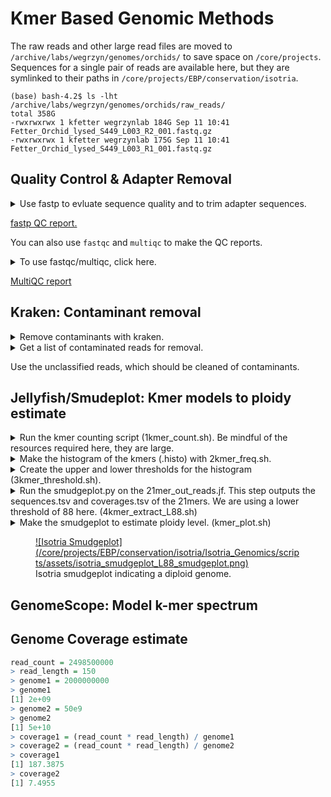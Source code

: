 # Kmer Based Genomic Methods

The raw reads and other large read files are moved to `/archive/labs/wegrzyn/genomes/orchids/` to save space on `/core/projects`. Sequences for a single pair of reads are available here, but they are symlinked to their paths in `/core/projects/EBP/conservation/isotria`. 

```
(base) bash-4.2$ ls -lht /archive/labs/wegrzyn/genomes/orchids/raw_reads/
total 358G
-rwxrwxrwx 1 kfetter wegrzynlab 184G Sep 11 10:41 Fetter_Orchid_lysed_S449_L003_R2_001.fastq.gz
-rwxrwxrwx 1 kfetter wegrzynlab 175G Sep 11 10:41 Fetter_Orchid_lysed_S449_L003_R1_001.fastq.gz
```

## Quality Control & Adapter Removal

<details>

<summary>Use fastp to evluate sequence quality and to trim adapter sequences.</summary>

```
echo `hostname`
date

#################################################################
# Trimming/QC of reads using fastp
#################################################################

module load fastp/0.23.2
 
# Set up directories
INDIR=/core/projects/EBP/conservation/isotria/kmer_methods/01_raw_reads/GenomeKmer_Orchid_Sept2023
readpair=Fetter_Orchid_lysed_S449_L003

REPORTDIR=/core/projects/EBP/conservation/isotria/kmer_methods/02_quality_control/fastp_reports
mkdir -p $REPORTDIR

TRIMDIR=/core/projects/EBP/conservation/isotria/kmer_methods/02_quality_control/trimmed_sequences
mkdir -p $TRIMDIR

# run fastp to trim and generate reports on reads
fastp \
    --in1 $INDIR/${readpair}_R1_001.fastq.gz \
    --in2 $INDIR/${readpair}_R2_001.fastq.gz \
    --out1 $TRIMDIR/${readpair}_trim_R1.fastq.gz \
    --out2 $TRIMDIR/${readpair}_trim_R2.fastq.gz \
    --json $REPORTDIR/${readpair}_fastp.json \
    --html $REPORTDIR/${readpair}_fastp.html

module purge

########################################################
## Quality Control with fastqc 
#########################################################

module load fastqc/0.11.7

FASTQC=/core/projects/EBP/conservation/isotria/kmer_methods/02_quality_control/fastqc_reports
mkdir -p $FASTQC

fastqc --outdir $FASTQC $TRIMDIR/${readpair}_trim_{R1..R2}.fastq.gz

```

</details>

[fastp QC report.](assets/Fetter_Orchid_lysed_S449_L003_fastp.html)

You can also use `fastqc` and `multiqc` to make the QC reports.

<details>
<summary>To use fastqc/multiqc, click here.</summary>

```
echo `hostname`

#################################################################
# FASTQC of raw reads 
#################################################################
# create an output directory to hold fastqc output
DIR="raw"
mkdir -p ${DIR}_fastqc
readDir=/core/projects/EBP/conservation/isotria/kmer_methods/01_raw_reads/GenomeKmer_Orchid_Sept2023


module load fastqc/0.11.7

readpair=Fetter_Orchid_lysed_S449_L003
fastqc --threads 4 --outdir ./${DIR}_fastqc/ $readDir/${readpair}_R1_001.fastq.gz $readDir/${readpair}_R2_001.fastq.gz

#################################################################
# MULTIQC of raw reads 
#################################################################
module load MultiQC/1.9

mkdir -p ${DIR}_multiqc
multiqc --outdir ${DIR}_multiqc ./${DIR}_fastqc/

```

</details>

[MultiQC report](assets/multiqc_report.html)

## Kraken: Contaminant removal

<details>
<summary>Remove contaminants with kraken.</summary>

```
hostname
date

module load kraken/2.1.2
module load jellyfish/2.3.0

OUTDIR=/core/projects/EBP/conservation/isotria/kmer_methods/02_quality_control/kraken
mkdir -p $OUTDIR

readDir=/core/projects/EBP/conservation/isotria/kmer_methods/02_quality_control/trimmed_sequences
readpair=Fetter_Orchid_lysed_S449_L003_trim

kraken2 -db /isg/shared/databases/kraken2/Standard \
    --paired $readDir/${readpair}_R1.fastq.gz $readDir/${readpair}_R2.fastq.gz \
	--use-names \
	--threads 16 \
	--output $OUTDIR/${readpair}_kraken_general.out \
	--unclassified-out $OUTDIR/${readpair}_unclassified#.fastq \
	--classified-out $OUTDIR/${readpair}_classified#.fastq \
	--report $OUTDIR/${readpair}_kraken_report.txt \
	--use-mpa-style 

date
```

</details>

<details>
<summary>Get a list of contaminated reads for removal.</summary>

```
cd 
awk '{ if ($2 ~ /contaminant_taxid/) print $1 }' Fetter_Orchid_lysed_S449_L003_trim_kraken_general.out > contaminant_ids.txt

```

</details>

Use the unclassified reads, which should be cleaned of contaminants.

## Jellyfish/Smudeplot: Kmer models to ploidy estimate

<details>
<summary>Run the kmer counting script (1kmer_count.sh). Be mindful of the resources required here, they are large.</summary>

```
#!/bin/bash
#SBATCH --job-name=kmerCount
#SBATCH -N 1
#SBATCH -n 1
#SBATCH -c 30 
#SBATCH --partition=himem2
#SBATCH --qos=himem
#SBATCH --mail-type=END
#SBATCH --mem=475G
#SBATCH --mail-user=kcf@uconn.edu
#SBATCH -o %x_%j.out
#SBATCH -e %x_%j.err

module load jellyfish/2.2.6

readDir=/core/projects/EBP/conservation/isotria/kmer_methods/02_quality_control/kraken
readpair=Fetter_Orchid_lysed_S449_L003_trim_unclassified

jellyfish count -C -m 21 -s 1000000000 -t 10 $readDir/${readpair}_*.fastq -o 21mer_out_reads.jf
```

</details>

<details>
<summary>Make the histogram of the kmers (.histo) with 2kmer_freq.sh.</summary>

```
module load jellyfish/2.2.6

jellyfish histo -t 10 21mer_out_reads.jf > 21mer_reads.histo
```

</details>

<details>
<summary>Create the upper and lower thresholds for the histogram (3kmer_threshold.sh).</summary>

```
module load singularity/3.7.1
smudgeplot=/isg/shared/databases/nfx_singularity_cache/smudgeplot.sif

singularity exec $smudgeplot smudgeplot.py cutoff 21mer_reads.histo L > cutoff_L.out
singularity exec $smudgeplot smudgeplot.py cutoff 21mer_reads.histo U > cutoff_U.out

# these need to be sane values like 30 800 or so
```

</details>

<details>
<summary>Run the smudgeplot.py on the 21mer_out_reads.jf. This step outputs the sequences.tsv and coverages.tsv of the 21mers. We are using a lower threshold of 88 here. (4kmer_extract_L88.sh)</summary>

```
#!/bin/bash
#SBATCH --job-name=kmerExtractL88
#SBATCH -n 1
#SBATCH -c 10
#SBATCH -N 1
#SBATCH --partition=general
#SBATCH --qos=general
#SBATCH --mem=150G
#SBATCH --output=R-%x.%j.out
#SBATCH --error=R-%x.%j.err
#SBATCH --mail-type=END
#SBATCH --mail-user=kcf@uconn.edu

module load singularity/3.7.1
module load jellyfish/2.2.6

smudgeplot=/isg/shared/databases/nfx_singularity_cache/smudgeplot.sif
L=88
U=1100

jellyfish dump -c -L $L -U $U 21mer_out_reads.jf | singularity exec $smudgeplot smudgeplot.py hetkmers -o kmer_pairs_L88

```

</details>


<details>
<summary>Make the smudgeplot to estimate ploidy level. (kmer_plot.sh)</summary>

```
module load singularity/3.7.1

smudgeplot=/isg/shared/databases/nfx_singularity_cache/smudgeplot.sif

singularity exec $smudgeplot smudgeplot.py plot kmer_pairs_L88_coverages.tsv -o isotria_smudgeplot_L88
```

</details>

<p>
  <figure>
    <a href="/core/projects/EBP/conservation/isotria/Isotria_Genomics/scripts/assets/isotria_smudgeplot_L88_smudgeplot.png">
      ![Isotria Smudgeplot](/core/projects/EBP/conservation/isotria/Isotria_Genomics/scripts/assets/isotria_smudgeplot_L88_smudgeplot.png)
    </a>
    <figcaption>Isotria smudgeplot indicating a diploid genome.</figcaption>
  </figure>
</p>

## GenomeScope: Model k-mer spectrum

## Genome Coverage estimate

```R
read_count = 2498500000
> read_length = 150
> genome1 = 2000000000
> genome1
[1] 2e+09
> genome2 = 50e9
> genome2
[1] 5e+10
> coverage1 = (read_count * read_length) / genome1
> coverage2 = (read_count * read_length) / genome2
> coverage1
[1] 187.3875
> coverage2
[1] 7.4955
```


